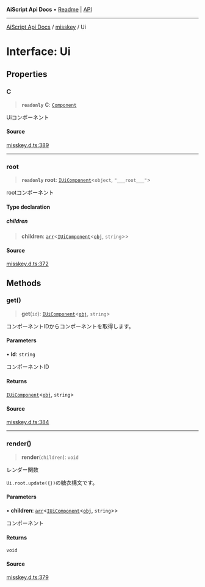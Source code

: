 ---
---
**AiScript Api Docs** • [Readme](../../README.md) \| [API](../../modules.md)

***

[AiScript Api Docs](../../README.md) / [misskey](../README.md) / Ui

# Interface: Ui

## Properties

### C

> **`readonly`** **C**: [`Component`](Component.md)

Uiコンポーネント

#### Source

[misskey.d.ts:389](https://github.com/slofp/aitslib/blob/417fe62f0102d90b12040038b8cfc8d08c6859ce/src/misskey.d.ts#L389)

***

### root

> **`readonly`** **root**: [`IUiComponent`](IUiComponent.md)\<`object`, `"___root___"`\>

rootコンポーネント

#### Type declaration

##### children

> **children**: [`arr`](../../std/type-aliases/arr.md)\<[`IUiComponent`](IUiComponent.md)\<[`obj`](../../std/type-aliases/obj.md), `string`\>\>

#### Source

[misskey.d.ts:372](https://github.com/slofp/aitslib/blob/417fe62f0102d90b12040038b8cfc8d08c6859ce/src/misskey.d.ts#L372)

## Methods

### get()

> **get**(`id`): [`IUiComponent`](IUiComponent.md)\<[`obj`](../../std/type-aliases/obj.md), `string`\>

コンポーネントIDからコンポーネントを取得します。

#### Parameters

• **id**: `string`

コンポーネントID

#### Returns

[`IUiComponent`](IUiComponent.md)\<[`obj`](../../std/type-aliases/obj.md), `string`\>

#### Source

[misskey.d.ts:384](https://github.com/slofp/aitslib/blob/417fe62f0102d90b12040038b8cfc8d08c6859ce/src/misskey.d.ts#L384)

***

### render()

> **render**(`children`): `void`

レンダー関数

`Ui.root.update({})`の糖衣構文です。

#### Parameters

• **children**: [`arr`](../../std/type-aliases/arr.md)\<[`IUiComponent`](IUiComponent.md)\<[`obj`](../../std/type-aliases/obj.md), `string`\>\>

コンポーネント

#### Returns

`void`

#### Source

[misskey.d.ts:379](https://github.com/slofp/aitslib/blob/417fe62f0102d90b12040038b8cfc8d08c6859ce/src/misskey.d.ts#L379)
